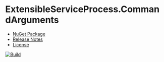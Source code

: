 # ExtensibleServiceProcess.CommandArguments
- [NuGet Package](https://www.nuget.org/packages/ExtensibleServiceProcess.CommandArguments)
- [Release Notes](https://github.com/skthomasjr/ExtensibleServiceProcess.CommandArguments/releases)
- [License](LICENSE.md)

[![Build](https://ci.appveyor.com/api/projects/status/8c76iiiydlb0fb5g?svg=true)](https://ci.appveyor.com/project/skthomasjr/extensibleserviceprocess-commandarguments)
